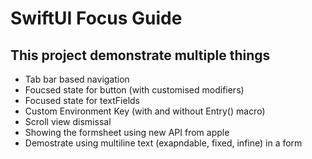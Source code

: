 #  SwiftUI Focus Guide

## This project demonstrate multiple things 
-   Tab bar based navigation
-   Foucsed state for button (with customised modifiers)
-   Focused state for textFields
-   Custom Environment Key (with and without Entry() macro)
-   Scroll view dismissal
-   Showing the formsheet using new API from apple
-   Demostrate using multiline text (exapndable, fixed, infine) in a form
